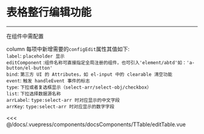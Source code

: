 # 表格整行编辑功能

---

<common-code-format>
  <docsComponents-TTable-editTable slot="source"></docsComponents-TTable-editTable>
在组件中需配置

column 每项中新增需要的`configEdit`属性其值如下:<br/>
`label`: `placeholder 显示`<br/>
`editComponent` :`组件名称可直接指定全局注册的组件，也可引入'element/abtd'如：'a-button/el-button'`<br/>
`bind`: `第三方 UI 的 Attributes，如 el-input 中的 clearable 清空功能`<br/>
`event`: `触发 handleEvent 事件的标志`<br/>
`type`: `下拉或者复选框显示（select-arr/select-obj/checkbox）`<br/>
`list`: `下拉选择数据源名称`<br/>
`arrLabel`: `type:select-arr 时对应显示的中文字段`<br/>
`arrKey`: `type:select-arr 时对应显示的数字字段`

<<< @/docs/.vuepress/components/docsComponents/TTable/editTable.vue
</common-code-format>
